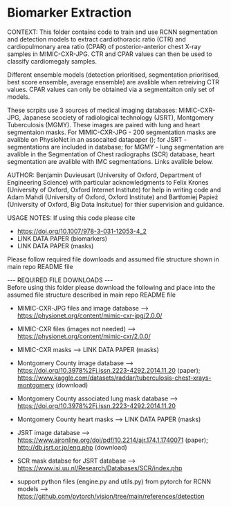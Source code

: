 # Biomarker Extraction 

CONTEXT: 
This folder contains code to train and use RCNN segmentation and detection
models to extract cardiothoracic ratio (CTR) and cardiopulmonary area ratio
(CPAR) of posterior-anterior chest X-ray samples in MIMIC-CXR-JPG. CTR and CPAR
values can then be used to classify cardiomegaly samples.  

Different ensemble models (detection prioritised, segmentation prioritised, best
score ensemble, average ensemble) are avalible when retreiving CTR values. CPAR
values can only be obtained via a segmentaiton only set of models.   

These scrpits use 3 sources of medical imaging databases: MIMIC-CXR-JPG,
Japanese scociety of radiological technology (JSRT), Montgomery Tuberculosis
(MGMY). These images are paired with lung and heart segmentaion masks. For
MIMIC-CXR-JPG - 200 segmentation masks are avalible on PhysioNet in an
assocaited datapaper (); for JSRT - segmentations are included in database; for
MGMY - lung segmentation are avalible in the Segmentation of Chest radiographs
(SCR) database, heart segmentation are avalible with IMC segmentations. Links
avalible below.


AUTHOR: 
Benjamin Duvieusart (University of Oxford, Department of Engineering Science)
with particular acknowledgments to Felix Krones (University of Oxford, Oxford
Internet Institute) for help in writing code and Adam Mahdi (University of
Oxford, Oxford Institute) and Bartłomiej Papież (University of Oxford, 
Big Data Insitutue) for thier supervision and guidance.


USAGE NOTES: 
If using this code please cite
- https://doi.org/10.1007/978-3-031-12053-4_2
- LINK DATA PAPER (biomarkers)
- LINK DATA PAPER (masks)

Please follow required file downloads and assumed file structure shown in main repo README file

--- REQUIRED FILE DOWNLOADS ---  
Before using this folder please download the following and place into the
assumed file structure described in main repo README file

- MIMIC-CXR-JPG files and image database --> https://physionet.org/content/mimic-cxr-jpg/2.0.0/
- MIMIC-CXR files (images not needed) --> https://physionet.org/content/mimic-cxr/2.0.0/
- MIMIC-CXR masks --> LINK DATA PAPER (masks)

- Montgomery County image database --> https://doi.org/10.3978%2Fj.issn.2223-4292.2014.11.20 (paper); https://www.kaggle.com/datasets/raddar/tuberculosis-chest-xrays-montgomery (download)
- Montgomery County associated lung mask database --> https://doi.org/10.3978%2Fj.issn.2223-4292.2014.11.20
- Montgomery County heart masks --> LINK DATA PAPER (masks)

- JSRT image database --> https://www.ajronline.org/doi/pdf/10.2214/ajr.174.1.1740071 (paper); http://db.jsrt.or.jp/eng.php (download)
- SCR mask databse for JSRT database --> https://www.isi.uu.nl/Research/Databases/SCR/index.php 

- support python files (engine.py and utils.py) from pytorch for RCNN models --> https://github.com/pytorch/vision/tree/main/references/detection 
